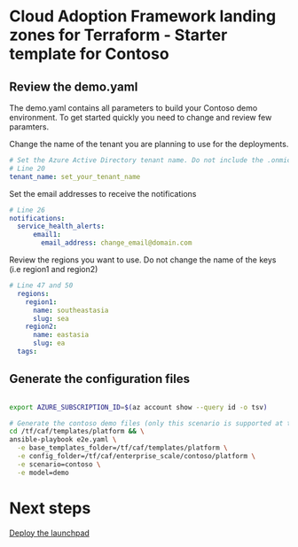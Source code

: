 # Cloud Adoption Framework landing zones for Terraform - Starter template for Contoso

## Review the demo.yaml

The demo.yaml contains all parameters to build your Contoso demo environment. To get started quickly you need to change and review few paramters.

Change the name of the tenant you are planning to use for the deployments.
```yaml
# Set the Azure Active Directory tenant name. Do not include the .onmicrosoft.com
# Line 20
tenant_name: set_your_tenant_name
```

Set the email addresses to receive the notifications
```yaml
# Line 26
notifications:
  service_health_alerts:
      email1:
        email_address: change_email@domain.com

```

Review the regions you want to use. Do not change the name of the keys (i.e region1 and region2)
```yaml
# Line 47 and 50
  regions:
    region1:
      name: southeastasia
      slug: sea
    region2:
      name: eastasia
      slug: ea
  tags:

```

## Generate the configuration files

```bash

export AZURE_SUBSCRIPTION_ID=$(az account show --query id -o tsv)

# Generate the contoso demo files (only this scenario is supported at the moment. More to come)
cd /tf/caf/templates/platform && \
ansible-playbook e2e.yaml \
  -e base_templates_folder=/tf/caf/templates/platform \
  -e config_folder=/tf/caf/enterprise_scale/contoso/platform \
  -e scenario=contoso \
  -e model=demo

```

# Next steps

 [Deploy the launchpad](../../configuration/contoso/platform/demo/level0/launchpad/readme.md)
